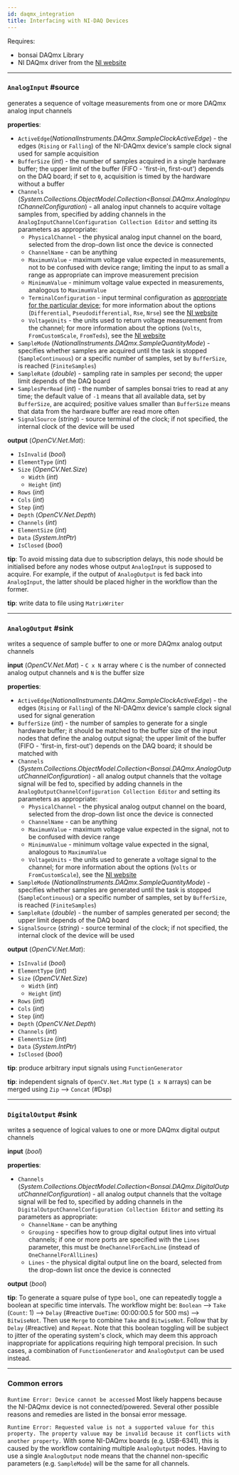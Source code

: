 ```yaml
---
id: daqmx_integration
title: Interfacing with NI-DAQ Devices
---
```


Requires:
- bonsai DAQmx Library
- NI DAQmx driver from the [NI website](https://www.ni.com/en-gb/support/downloads/drivers/download.ni-daqmx.html#348669)

---

### **`AnalogInput`** \#source
generates a sequence of voltage measurements from one or more DAQmx analog input channels

**properties**:
- `ActiveEdge`(*NationalInstruments.DAQmx.SampleClockActiveEdge*) - the edges (`Rising` or `Falling`) of the NI-DAQmx device's sample clock signal used for sample acquisition
- `BufferSize` (*int*) - the number of samples acquired in a single hardware buffer; the upper limit of the buffer (FIFO - 'first-in, first-out') depends on the DAQ board; if set to `0`, acquisition is timed by the hardware without a buffer
- `Channels` (*System.Collections.ObjectModel.Collection<Bonsai.DAQmx.AnalogInputChannelConfiguration*) - all analog input channels to acquire voltage samples from, specified by adding channels in the `AnalogInputChannelConfiguration Collection Editor` and setting its parameters as appropriate:
    - `PhysicalChannel` - the physical analog input channel on the board, selected from the drop-down list once the device is connected
    - `ChannelName` - can be anything
    - `MaximumValue` - maximum voltage value expected in measurements, not to be confused with device range; limiting the input to as small a range as appropriate can improve measurement precision
    - `MinimumValue` - minimum voltage value expected in measurements, analogous to `MaximumValue`
    - `TerminalConfiguration` - input terminal configuration as [appropriate for the particular device](https://www.ni.com/documentation/en/ni-daqmx/20.1/devconsid/defaulttermconfig/); for more information about the options (`Differential`, `Pseudodifferential`, `Rse`, `Nrse`) see the [NI website](https://knowledge.ni.com/KnowledgeArticleDetails?id=kA00Z0000019QRZSA2&l=en-GB)
    - `VoltageUnits` - the units used to return voltage measurement from the channel; for more information about the options (`Volts`, `FromCustomScale`, `FromTeds`), see the [NI website](https://www.ni.com/documentation/en/ni-daqmx/latest/daqmx-prop-ref/task-ai-voltage-units-1094/)
- `SampleMode` (*NationalInstruments.DAQmx.SampleQuantityMode*) - specifies whether samples are acquired until the task is stopped (`SampleContinuous`) or a specific number of samples, set by `BufferSize`, is reached (`FiniteSamples`)
- `SampleRate` (*double*) - sampling rate in samples per second; the upper limit depends of the DAQ board
- `SamplesPerRead` (*int*) - the number of samples bonsai tries to read at any time; the default value of `-1` means that all available data, set by `BufferSize`, are acquired; positive values smaller than `BufferSize` means that data from the hardware buffer are read more often
- `SignalSource` (*string*) - source terminal of the clock; if not specified, the internal clock of the device will be used

**output** (*OpenCV.Net.Mat*): 
-   `IsInvalid` (*bool*)
-   `ElementType` (*int*)
-   `Size` (*OpenCV.Net.Size*)
    -   `Width` (*int*)
    -   `Height` (*int*)
- `Rows` (*int*)
- `Cols` (*int*)
- `Step` (*int*)
-   `Depth` (*OpenCV.Net.Depth*)
-   `Channels` (*int*)
-   `ElementSize` (*int*)
- `Data` (*System.IntPtr*)
-   `IsClosed` (*bool*)

**tip**: To avoid missing data due to subscription delays, this node should be initialised before any nodes whose output `AnalogInput` is supposed to acquire. For example, if the output of `AnalogOutput` is fed back into `AnalogInput`, the latter should be placed higher in the workflow than the former.

**tip**: write data to file using `MatrixWriter`

---

### **`AnalogOutput`** \#sink
writes a sequence of sample buffer to one or more DAQmx analog output channels

**input** (*OpenCV.Net.Mat*) - `C x N` array where `C` is the number of connected analog output channels and `N` is the buffer size

**properties**: 
- `ActiveEdge`(*NationalInstruments.DAQmx.SampleClockActiveEdge*) - the edges (`Rising` or `Falling`) of the NI-DAQmx device's sample clock signal used for signal generation
- `BufferSize` (*int*) - the number of samples to generate for a single hardware buffer; it should be matched to the buffer size of the input nodes that define the analog output signal; the upper limit of the buffer (FIFO - 'first-in, first-out') depends on the DAQ board; it should be matched with
- `Channels` (*System.Collections.ObjectModel.Collection<Bonsai.DAQmx.AnalogOutputChannelConfiguration*) - all analog output channels that the voltage signal will be fed to, specified by adding channels in the `AnalogOutputChannelConfiguration Collection Editor` and setting its parameters as appropriate:
    - `PhysicalChannel` - the physical analog output channel on the board, selected from the drop-down list once the device is connected
    - `ChannelName` - can be anything
    - `MaximumValue` - maximum voltage value expected in the signal, not to be confused with device range
    - `MinimumValue` - minimum voltage value expected in the signal, analogous to `MaximumValue`
    - `VoltageUnits` - the units used to generate a voltage signal to the channel; for more information about the options (`Volts` or `FromCustomScale`), see the [NI website](https://zone.ni.com/reference/en-XX/help/370471AM-01/mxcprop/attr1184/)
- `SampleMode` (*NationalInstruments.DAQmx.SampleQuantityMode*) - specifies whether samples are generated until the task is stopped (`SampleContinuous`) or a specific number of samples, set by `BufferSize`, is reached (`FiniteSamples`)
- `SampleRate` (*double*) - the number of samples generated per second; the upper limit depends of the DAQ board
- `SignalSource` (*string*) - source terminal of the clock; if not specified, the internal clock of the device will be used

**output** (*OpenCV.Net.Mat*): 
-   `IsInvalid` (*bool*)
-   `ElementType` (*int*)
-   `Size` (*OpenCV.Net.Size*)
    -   `Width` (*int*)
    -   `Height` (*int*)
- `Rows` (*int*)
- `Cols` (*int*)
- `Step` (*int*)
-   `Depth` (*OpenCV.Net.Depth*)
-   `Channels` (*int*)
-   `ElementSize` (*int*)
- `Data` (*System.IntPtr*)
-   `IsClosed` (*bool*)

**tip**: produce arbitrary input signals using `FunctionGenerator`

**tip**: independent signals of `OpenCV.Net.Mat` type (`1 x N` arrays) can be merged using `Zip` --> `Concat` (\#Dsp)

---

### **`DigitalOutput`** \#sink
writes a sequence of logical values to one or more DAQmx digital output channels

**input** (*bool*)

**properties**:
- `Channels` (*System.Collections.ObjectModel.Collection<Bonsai.DAQmx.DigitalOutputChannelConfiguration*) - all analog output channels that the voltage signal will be fed to, specified by adding channels in the `DigitalOutputChannelConfiguration Collection Editor` and setting its parameters as appropriate:
    - `ChannelName` - can be anything
    - `Grouping` - specifies how to group digital output lines into virtual channels; if one or more ports are specified with the `Lines` parameter, this must be `OneChannelForEachLine` (instead of `OneChannelForAllLines`)
    - `Lines` - the physical digital output line on the board, selected from the drop-down list once the device is connected

**output** (*bool*)

**tip**: To generate a square pulse of type `bool`, one can repeatedly toggle a boolean at specific time intervals. The workflow might be: `Boolean` --> `Take` (`Count`: 1) --> `Delay` (\#reactive `DueTime`: 00:00:00.5 for 500 ms) --> `BitwiseNot`. Then use `Merge` to combine `Take` and `BitwiseNot`. Follow that by `Delay` (\#reactive) and `Repeat`. Note that this boolean toggling will be subject to jitter of the operating system's clock, which may deem this approach inappropriate for applications requiring high temporal precision. In such cases, a combination of `FunctionGenerator` and `AnalogOutput` can  be used instead. 

---

### Common errors

`Runtime Error: Device cannot be accessed`
Most likely happens because the NI-DAQmx device is not connected/powered. Several other possible reasons and remedies are listed in the bonsai error message.

`Runtime Error: Requested value is not a supported valuue for this property. The property valuue may be invalid because it conflicts with another property.`
With some NI-DAQmx boards (e.g. USB-6341), this is caused by the workflow containing multiple `AnalogOutput` nodes. Having to use a single `AnalogOutput` node means that the channel non-specific parameters (e.g. `SampleMode`) will be the same for all channels. 
